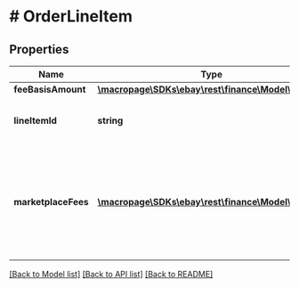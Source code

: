 # # OrderLineItem

## Properties

Name | Type | Description | Notes
------------ | ------------- | ------------- | -------------
**feeBasisAmount** | [**\macropage\SDKs\ebay\rest\finance\Model\Amount**](Amount.md) |  | [optional]
**lineItemId** | **string** | The unique identifier of an order line item. | [optional]
**marketplaceFees** | [**\macropage\SDKs\ebay\rest\finance\Model\Fee[]**](Fee.md) | An array of all fees accrued for the order line item and deducted from a seller payout. | [optional]

[[Back to Model list]](../../README.md#models) [[Back to API list]](../../README.md#endpoints) [[Back to README]](../../README.md)

